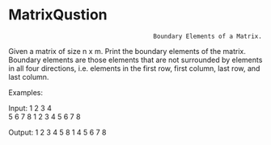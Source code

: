 # MatrixQustion

                                            Boundary Elements of a Matrix.

Given a matrix of size n x m. Print the boundary elements of the matrix. Boundary elements are those elements that are not surrounded by elements in all four directions, i.e. elements in the first row, first column, last row, and last column.

Examples:

Input:  1 2 3 4  
        5 6 7 8
        1 2 3 4
        5 6 7 8

Output: 1 2 3 4
        5     8
        1     4
        5 6 7 8